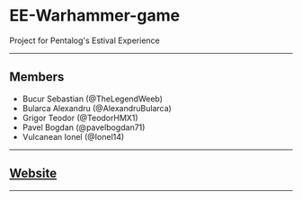 # EE-Warhammer-game

Project for Pentalog's Estival Experience

------------------------------------------

## Members

* Bucur Sebastian  (@TheLegendWeeb)  
* Bularca Alexandru (@AlexandruBularca)  
* Grigor Teodor (@TeodorHMX1)  
* Pavel Bogdan (@pavelbogdan71)  
* Vulcanean Ionel  (@Ionel14)

------------------------------------------

## [Website](https://thelegendweeb.github.io/EE-Warhammer-game/)

------------------------------------------
